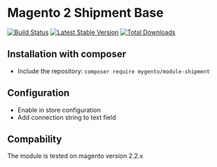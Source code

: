 # Magento 2 Shipment Base

[![Build Status](https://travis-ci.org/mygento/module-shipment.svg?branch=v2.2)](https://travis-ci.org/mygento/module-shipment)
[![Latest Stable Version](https://poser.pugx.org/mygento/module-shipment/v/stable)](https://packagist.org/packages/mygento/module-shipment)
[![Total Downloads](https://poser.pugx.org/mygento/module-shipment/downloads)](https://packagist.org/packages/mygento/module-shipment)

## Installation with composer
* Include the repository: `composer require mygento/module-shipment`

## Configuration
* Enable in store configuration
* Add connection string to text field

## Compability
The module is tested on magento version 2.2.x

